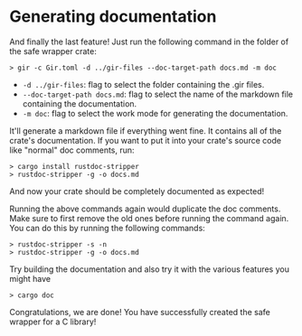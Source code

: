 # Generating documentation
And finally the last feature! Just run the following command in the folder of the safe wrapper crate:

```console
> gir -c Gir.toml -d ../gir-files --doc-target-path docs.md -m doc
```

* `-d ../gir-files`: flag to select the folder containing the .gir files.
* `--doc-target-path docs.md`: flag to select the name of the markdown file containing the documentation.
* `-m doc`: flag to select the work mode for generating the documentation.

It'll generate a markdown file if everything went fine. It contains all of the crate's documentation. If you want to put it into your crate's source code like "normal" doc comments, run:

```console
> cargo install rustdoc-stripper
> rustdoc-stripper -g -o docs.md
```

And now your crate should be completely documented as expected!

Running the above commands again would duplicate the doc comments. Make sure to first remove the old ones before running the command again. You can do this by running the following commands:

```console
> rustdoc-stripper -s -n
> rustdoc-stripper -g -o docs.md
```

Try building the documentation and also try it with the various features you might have

```console
> cargo doc
```

Congratulations, we are done! You have successfully created the safe wrapper for a C library!